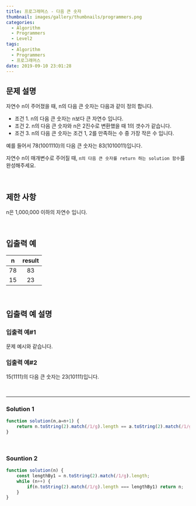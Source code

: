 ```yaml
---
title: 프로그래머스 - 다음 큰 숫자
thumbnail: images/gallery/thumbnails/programmers.png
categories:
  - Algorithm
  - Programmers
  - Level2
tags:
  - Algorithm
  - Programmers
  - 프로그래머스
date: 2019-09-10 23:01:28
---
```



## 문제 설명
자연수 n이 주어졌을 때, n의 다음 큰 숫자는 다음과 같이 정의 합니다.

- 조건 1. n의 다음 큰 숫자는 n보다 큰 자연수 입니다.
- 조건 2. n의 다음 큰 숫자와 n은 2진수로 변환했을 때 1의 갯수가 같습니다.
- 조건 3. n의 다음 큰 숫자는 조건 1, 2를 만족하는 수 중 가장 작은 수 입니다.

예를 들어서 78(1001110)의 다음 큰 숫자는 83(1010011)입니다.

자연수 n이 매개변수로 주어질 때, `n의 다음 큰 숫자를 return 하는 solution 함수`를 완성해주세요.

<br/>
<!-- more -->

## 제한 사항
n은 1,000,000 이하의 자연수 입니다.

<br/>

## 입출력 예
| n | result |
| :---: | :---: |
| 78 | 83 |
| 15 | 23 |

<br/>

## 입출력 예 설명

### 입출력 예#1   
문제 예시와 같습니다.
    
### 입출력 예#2   
15(1111)의 다음 큰 숫자는 23(10111)입니다.

<br/>

---

### Solution 1
```javascript
function solution(n,a=n+1) {
    return n.toString(2).match(/1/g).length == a.toString(2).match(/1/g).length ? a : solution(n,a+1);
}
```

<br/>

### Sountion 2
```javascript
function solution(n) {
    const lengthBy1 = n.toString(2).match(/1/g).length;
    while (n++) {
        if(n.toString(2).match(/1/g).length === lengthBy1) return n;
    }
}
```